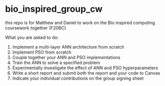 # bio_inspired_group_cw
this repo is for Matthew and Daniel to work on the Bio inspired computing coursework together (F20BC)


What you are asked to do:
1. Implement a multi-layer ANN architecture from scratch
2. Implement PSO from scratch
3. Couple together your ANN and PSO implementations
4. Train the ANN to solve a specified problem
5. Experimentally investigate the effect of ANN and PSO hyperparameters
6. Write a short report and submit both the report and your code to Canvas
7. Indicate your individual contributions on the group signing sheet
